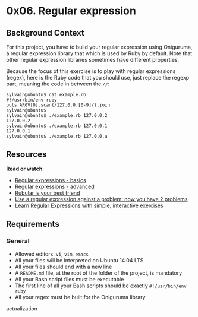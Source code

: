 <h1 class="gap">0x06. Regular expression</h1><div class="gap" id="project-description">
<h2>Background Context</h2>
<p>For this project, you have to build your regular expression using Oniguruma, a regular expression library that which is used by Ruby by default. Note that other regular expression libraries sometimes have different properties.</p>
<p>Because the focus of this exercise is to play with regular expressions (regex), here is the Ruby code that you should use, just replace the regexp part, meaning the code in between the <code>//</code>:</p>
<pre><code>sylvain@ubuntu$ cat example.rb
#!/usr/bin/env ruby
puts ARGV[0].scan(/127.0.0.[0-9]/).join
sylvain@ubuntu$
sylvain@ubuntu$ ./example.rb 127.0.0.2
127.0.0.2
sylvain@ubuntu$ ./example.rb 127.0.0.1
127.0.0.1
sylvain@ubuntu$ ./example.rb 127.0.0.a
</code></pre>
<h2>Resources</h2>
<p><strong>Read or watch</strong>:</p>
<ul>
<li><a href="/rltoken/SJ2eQ7V2iQlCgLc-L96zWg" target="_blank" title="Regular expressions - basics">Regular expressions - basics</a> </li>
<li><a href="/rltoken/qyjWL-J1_qUaZGR690gH1Q" target="_blank" title="Regular expressions - advanced">Regular expressions - advanced</a> </li>
<li><a href="/rltoken/WCjn8NgohbQ5NGXEObWZvQ" target="_blank" title="Rubular is your best friend">Rubular is your best friend</a> </li>
<li><a href="/rltoken/Zfvv_ydOCvJ_YaBB6eDqVw" target="_blank" title="Use a regular expression against a problem: now you have 2 problems">Use a regular expression against a problem: now you have 2 problems</a> </li>
<li><a href="/rltoken/Y-OVGcJ5cskdXWIBowiE_A" target="_blank" title="Learn Regular Expressions with simple, interactive exercises">Learn Regular Expressions with simple, interactive exercises</a> </li>
</ul>
<h2>Requirements</h2>
<h3>General</h3>
<ul>
<li>Allowed editors: <code>vi</code>, <code>vim</code>, <code>emacs</code></li>
<li>All your files will be interpreted on Ubuntu 14.04 LTS</li>
<li>All your files should end with a new line</li>
<li>A <code>README.md</code> file, at the root of the folder of the project, is mandatory</li>
<li>All your Bash script files must be executable</li>
<li>The first line of all your Bash scripts should be exactly <code>#!/usr/bin/env ruby</code></li>
<li>All your regex must be built for the Oniguruma library</li>
</ul>
</div>actualization